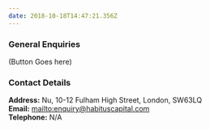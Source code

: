 ```yaml
---
date: 2018-10-18T14:47:21.356Z
---
```

### General Enquiries

(Button Goes here)

### Contact Details

**Address:** Nu, 10-12 Fulham High Street, London, SW63LQ <br/>
**Email:** <mailto:enquiry@habituscapital.com> <br/>
**Telephone:** N/A
